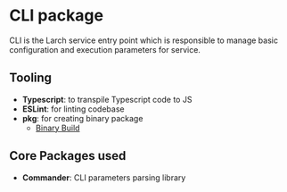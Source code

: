 # CLI package

CLI is the Larch service entry point which is responsible to manage basic configuration and execution parameters for service.

## Tooling

- **Typescript**: to transpile Typescript code to JS
- **ESLint**: for linting codebase
- **pkg**: for creating binary package
  - [Binary Build](./binary_build.md)

## Core Packages used

- **Commander**: CLI parameters parsing library
